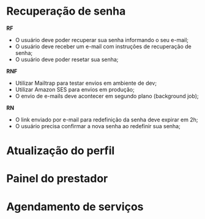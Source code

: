 # Recuperação de senha

**RF**

- O usuário deve poder recuperar sua senha informando o seu e-mail;
- O usuário deve receber um e-mail com instruções de recuperação de senha;
- O usuário deve poder resetar sua senha;

**RNF**

- Utilizar Mailtrap para testar envios em ambiente de dev;
- Utilizar Amazon SES para envios em produção;
- O envio de e-mails deve acontecer em segundo plano (background job);

**RN**

- O link enviado por e-mail para redefinição da senha deve expirar em 2h;
- O usuário precisa confirmar a nova senha ao redefinir sua senha;

# Atualização do perfil

# Painel do prestador

# Agendamento de serviços
